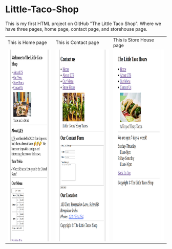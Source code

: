 # Little-Taco-Shop
This is my first HTML project on GitHub "The Little Taco Shop". Where we have three pages, 
home page, contact page, and storehouse page.

<table>
 <tr>
    <td>This is Home page</td>
     <td>This is Contact page</td>
     <td>This is Store House page</td>
  </tr>
<tr>
<td><img src="screenshot/home.png" height= 600></td>
<td><img src="screenshot/contact.png" height= 600></td>
<td><img src="screenshot/storeHouse.png" height=600></td>
</tr>
</table>
